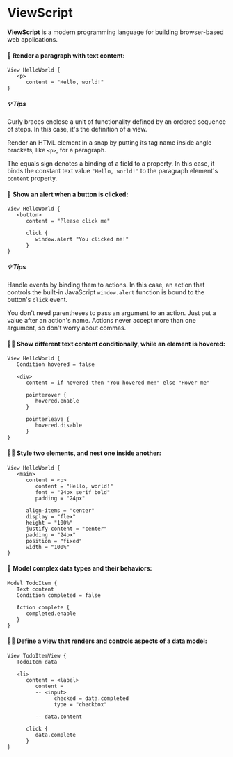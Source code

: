 # ViewScript

**ViewScript** is a modern programming language for building browser-based web applications.

#### 🧙 Render a paragraph with text content:

```
View HelloWorld {
   <p>
      content = "Hello, world!"
}
```

##### 💡 Tips

Curly braces enclose a unit of functionality defined by an ordered sequence of steps. In this case, it's the definition of a view.

Render an HTML element in a snap by putting its tag name inside angle brackets, like `<p>`, for a paragraph.

The equals sign denotes a binding of a field to a property. In this case, it binds the constant text value `"Hello, world!"` to the paragraph element's `content` property.

#### 💁 Show an alert when a button is clicked:

```
View HelloWorld {
   <button>
      content = "Please click me"

      click {
         window.alert "You clicked me!"
      }
}
```

##### 💡 Tips

Handle events by binding them to actions. In this case, an action that controls the built-in JavaScript `window.alert` function is bound to the button's `click` event.

You don't need parentheses to pass an argument to an action. Just put a value after an action's name. Actions never accept more than one argument, so don't worry about commas.

#### 🧑‍🔬 Show different text content conditionally, while an element is hovered:

```
View HelloWorld {
   Condition hovered = false

   <div>
      content = if hovered then "You hovered me!" else "Hover me"

      pointerover {
         hovered.enable
      }

      pointerleave {
         hovered.disable
      }
}
```

#### 🧑‍🎨 Style two elements, and nest one inside another:

```
View HelloWorld {
   <main>
      content = <p>
         content = "Hello, world!"
         font = "24px serif bold"
         padding = "24px"

      align-items = "center"
      display = "flex"
      height = "100%"
      justify-content = "center"
      padding = "24px"
      position = "fixed"
      width = "100%"
}
```

#### 👷 Model complex data types and their behaviors:

```
Model TodoItem {
   Text content
   Condition completed = false

   Action complete {
      completed.enable
   }
}
```

#### 🧑‍🏭 Define a view that renders and controls aspects of a data model:

```
View TodoItemView {
   TodoItem data

   <li>
      content = <label>
         content =
         -- <input>
               checked = data.completed
               type = "checkbox"

         -- data.content

      click {
         data.complete
      }
}
```

